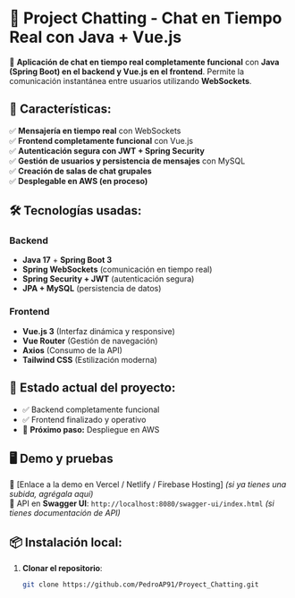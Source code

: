 
# 💬 Project Chatting - Chat en Tiempo Real con Java + Vue.js  
🚀 **Aplicación de chat en tiempo real completamente funcional** con **Java (Spring Boot) en el backend y Vue.js en el frontend**. Permite la comunicación instantánea entre usuarios utilizando **WebSockets**.

## 🔹 Características:
✅ **Mensajería en tiempo real** con WebSockets  
✅ **Frontend completamente funcional** con Vue.js  
✅ **Autenticación segura con JWT + Spring Security**  
✅ **Gestión de usuarios y persistencia de mensajes** con MySQL  
✅ **Creación de salas de chat grupales**  
✅ **Desplegable en AWS (en proceso)**  

## 🛠 Tecnologías usadas:
### **Backend**
- **Java 17** + **Spring Boot 3**
- **Spring WebSockets** (comunicación en tiempo real)
- **Spring Security + JWT** (autenticación segura)
- **JPA + MySQL** (persistencia de datos)

### **Frontend**
- **Vue.js 3** (Interfaz dinámica y responsive)
- **Vue Router** (Gestión de navegación)
- **Axios** (Consumo de la API)
- **Tailwind CSS** (Estilización moderna)

## 🔗 Estado actual del proyecto:
- ✅ Backend completamente funcional  
- ✅ Frontend finalizado y operativo  
- 🔄 **Próximo paso:** Despliegue en AWS  

## 🖥️ **Demo y pruebas**
📌 [Enlace a la demo en Vercel / Netlify / Firebase Hosting] *(si ya tienes una subida, agrégala aquí)*  
📌 API en **Swagger UI**: `http://localhost:8080/swagger-ui/index.html` *(si tienes documentación de API)*  

## 📦 Instalación local:
1. **Clonar el repositorio**:
   ```bash
   git clone https://github.com/PedroAP91/Proyect_Chatting.git
